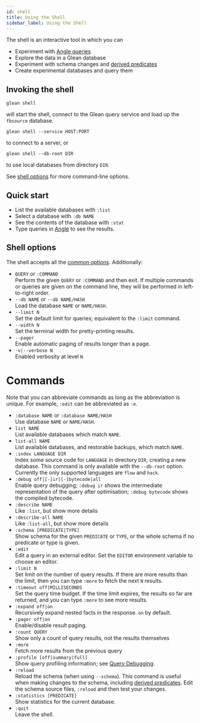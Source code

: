 ```yaml
---
id: shell
title: Using the Shell
sidebar_label: Using the Shell
---
```


The shell is an interactive tool in which you can

* Experiment with [Angle queries](angle/guide.md)
* Explore the data in a Glean database
* Experiment with schema changes and [derived predicates](derived.md)
* Create experimental databases and query them

## Invoking the shell

<FbInternalOnly>

```
glean shell
```

will start the shell, connect to the Glean query service and load up
the `fbsource` database.

</FbInternalOnly>

<OssOnly>

```
glean shell --service HOST:PORT
```

to connect to a server, or

```
glean shell --db-root DIR
```

to use local databases from directory `DIR`.

</OssOnly>

See [shell options](#shell-options) for more command-line options.

## Quick start

* List the available databases with `:list`
* Select a database with `:db NAME`
* See the contents of the database with `:stat`
* Type queries in [Angle](angle/guide.md) to see the results.

## Shell options

The shell accepts all the [common options](running#common-options). Additionally:

* `QUERY` or `:COMMAND`<br />
Perform the given `QUERY` or `:COMMAND` and then exit. If multiple
commands or queries are given on the command line, they will be
performed in left-to-right order.
* `--db NAME` or `--db NAME/HASH`<br />
Load the database `NAME` or `NAME/HASH`.
* `--limit N`<br />
Set the default limit for queries; equivalent to the `:limit` command.
* `--width N`<br />
Set the terminal width for pretty-printing results.
* `--pager`<br />
Enable automatic paging of results longer than a page.
* `-v|--verbose N`<br />
Enabled verbosity at level `N`

# Commands

Note that you can abbreviate commands as long as the abbreviation is
unique. For example, `:edit` can be abbreviated as `:e`.

* `:database NAME` or `:database NAME/HASH`<br/>
Use database `NAME` or `NAME/HASH`.
* `list NAME`<br />
List available databases which match `NAME`.
* `list-all NAME`<br />
List available databases, and restorable backups, which match `NAME`.
* `:index LANGUAGE DIR`<br/>
Index some source code for `LANGUAGE` in directory `DIR`, creating a
new database. This command is only available with the `--db-root`
option. Currently the only supported languages are `flow` and `hack`.
* `:debug off|[-]ir|[-]bytecode|all`<br/>
Enable query debugging; `:debug ir` shows the intermediate
representation of the query after optimisation; `:debug
bytecode` shows the compiled bytecode.
* `:describe NAME`<br />
Like `:list`, but show more details
* `:describe-all NAME`<br />
Like `:list-all`, but show more details
* `:schema [PREDICATE|TYPE]`<br />
Show schema for the given `PREDICATE` or `TYPE`, or the whole schema
if no predicate or type is given.
* `:edit`<br />
Edit a query in an external editor. Set the `EDITOR` environment
variable to choose an editor.
* `:limit N`<br />
Set limit on the number of query results. If there are more results
than the limit, then you can type `:more` to fetch the next `N`
results.
* `:timeout off|MILLISECONDS`<br />
Set the query time budget. If the time limit expires, the results so
far are returned, and you can type `:more` to see more results.
* `:expand off|on`<br />
Recursively expand nested facts in the response. `on` by default.
* `:pager off|on`<br />
Enable/disable result paging.
* `:count QUERY`<br />
Show only a count of query results, not the results themselves
* `:more`<br />
Fetch more results from the previous query
* `:profile [off|summary|full]`<br />
Show query profiling information; see [Query Debugging](angle/debugging.md).
* `:reload`<br />
Reload the schema (when using `--schema`). This command is useful when
making changes to the schema, including [derived
predicates](derived). Edit the schema source files, `:reload` and then
test your changes.
* `:statistics [PREDICATE]`<br />
Show statistics for the current database.
* `:quit`<br />
Leave the shell.

